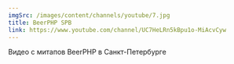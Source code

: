 ```yaml
---
imgSrc: /images/content/channels/youtube/7.jpg
title: BeerPHP SPB
link: https://www.youtube.com/channel/UC7HeLRn5kBpu1o-MiAcvCyw
---
```


Видео с митапов BeerPHP в Санкт-Петербурге
